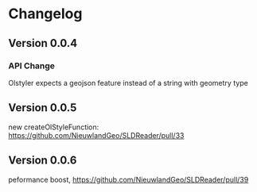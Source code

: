 # Changelog

## Version 0.0.4

### API Change

Olstyler expects a geojson feature instead of a string with geometry type

## Version 0.0.5

new createOlStyleFunction: https://github.com/NieuwlandGeo/SLDReader/pull/33

## Version 0.0.6

peformance boost, https://github.com/NieuwlandGeo/SLDReader/pull/39
